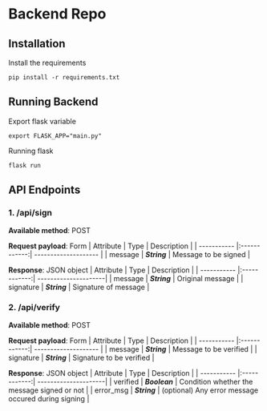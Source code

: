 # Backend Repo


## Installation
Install the requirements
```
pip install -r requirements.txt
```

## Running Backend
Export flask variable
```
export FLASK_APP="main.py"
```
Running flask
```
flask run
```


## API Endpoints

### 1. /api/sign
**Available method**: POST

**Request payload**: Form
| Attribute   | Type         | Description          |
| ----------- |:------------:| -------------------- |
| message     | ***String*** | Message to be signed |

**Response**: JSON object 
| Attribute   | Type         | Description          |
| ----------- |:------------:| ---------------------|
| message     | ***String*** | Original message     |
| signature   | ***String*** | Signature of message |

### 2. /api/verify
**Available method**: POST

**Request payload**: Form
| Attribute   | Type         | Description          |
| ----------- |:------------:| -------------------- |
| message     | ***String*** | Message to be verified |
| signature     | ***String*** | Signature to be verified |

**Response**: JSON object 
| Attribute   | Type         | Description          |
| ----------- |:------------:| ---------------------|
| verified     | ***Boolean*** | Condition whether the message signed or not     |
| error_msg   | ***String*** | (optional) Any error message occured during signing |
